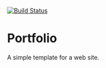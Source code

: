 [![Build Status](https://codefirst.iut.uca.fr/api/badges/hugo.livet/Portfolio/status.svg)](https://codefirst.iut.uca.fr/hugo.livet/Portfolio)  

# Portfolio

A simple template for a web site.